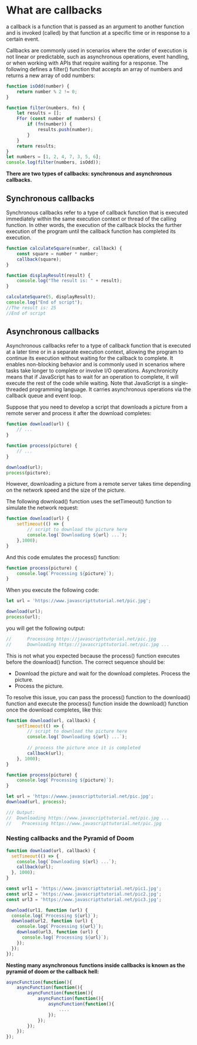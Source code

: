 # What are callbacks
a callback is a function that is passed as an argument to another function and is invoked (called) by that function at a specific time or in response to a certain event. 

Callbacks are commonly used in scenarios where the order of execution is not linear or predictable, such as asynchronous operations, event handling, or when working with APIs that require waiting for a response.
The following defines a filter() function that accepts an array of numbers and returns a new array of odd numbers:
```javascript
function isOdd(number) {
    return number % 2 != 0;
}

function filter(numbers, fn) {
    let results = [];
    Ffor (const number of numbers) {
        if (fn(number)) {
            results.push(number);
        }
    }
    return results;
}
let numbers = [1, 2, 4, 7, 3, 5, 6];
console.log(filter(numbers, isOdd));
```
**There are two types of callbacks: synchronous and asynchronous callbacks.**

## Synchronous callbacks
Synchronous callbacks refer to a type of callback function that is executed immediately within the same execution context or thread of the calling function. In other words, the execution of the callback blocks the further execution of the program until the callback function has completed its execution.


```javascript
function calculateSquare(number, callback) {
    const square = number * number;
    callback(square);
}

function displayResult(result) {
    console.log("The result is: " + result);
}

calculateSquare(5, displayResult);
console.log("End of script");
//The result is: 25
//End of script

```
## Asynchronous callbacks
Asynchronous callbacks refer to a type of callback function that is executed at a later time or in a separate execution context, allowing the program to continue its execution without waiting for the callback to complete. It enables non-blocking behavior and is commonly used in scenarios where tasks take longer to complete or involve I/O operations.
Asynchronicity means that if JavaScript has to wait for an operation to complete, it will execute the rest of the code while waiting.
Note that JavaScript is a single-threaded programming language. It carries asynchronous operations via the callback queue and event loop.

Suppose that you need to develop a script that downloads a picture from a remote server and process it after the download completes:

```javascript
function download(url) {
    // ...
}

function process(picture) {
    // ...
}

download(url);
process(picture);
```
However, downloading a picture from a remote server takes time depending on the network speed and the size of the picture.

The following download() function uses the setTimeout() function to simulate the network request:
```javascript
function download(url) {
    setTimeout(() => {
        // script to download the picture here
        console.log(`Downloading ${url} ...`);
    },1000);
}
```
And this code emulates the process() function:

```javascript
function process(picture) {
    console.log(`Processing ${picture}`);
}
```
When you execute the following code:
```javascript
let url = 'https://www.javascripttutorial.net/pic.jpg';

download(url);
process(url);
```
you will get the following output:
```javascript
//      Processing https://javascripttutorial.net/pic.jpg
//      Downloading https://javascripttutorial.net/pic.jpg ...
```
This is not what you expected because the process() function executes before the download() function. The correct sequence should be:
* Download the picture and wait for the download completes.
Process the picture.
* Process the picture.



To resolve this issue, you can pass the process() function to the download() function and execute the process() function inside the download() function once the download completes, like this:

```javascript
function download(url, callback) {
    setTimeout(() => {
        // script to download the picture here
        console.log(`Downloading ${url} ...`);
        
        // process the picture once it is completed
        callback(url);
    }, 1000);
}

function process(picture) {
    console.log(`Processing ${picture}`);
}

let url = 'https://wwww.javascripttutorial.net/pic.jpg';
download(url, process);

/// Output:
//  Downloading https://www.javascripttutorial.net/pic.jpg ...
//    Processing https://www.javascripttutorial.net/pic.jpg
```

### Nesting callbacks and the Pyramid of Doom
```javascript
function download(url, callback) {
  setTimeout(() => {
    console.log(`Downloading ${url} ...`);
    callback(url);
  }, 1000);
}

const url1 = 'https://www.javascripttutorial.net/pic1.jpg';
const url2 = 'https://www.javascripttutorial.net/pic2.jpg';
const url3 = 'https://www.javascripttutorial.net/pic3.jpg';

download(url1, function (url) {
  console.log(`Processing ${url}`);
  download(url2, function (url) {
    console.log(`Processing ${url}`);
    download(url3, function (url) {
      console.log(`Processing ${url}`);
    });
  });
});

```

**Nesting many asynchronous functions inside callbacks is known as the pyramid of doom or the callback hell:**

```javascript
asyncFunction(function(){
    asyncFunction(function(){
        asyncFunction(function(){
            asyncFunction(function(){
                asyncFunction(function(){
                    ....
                });
            });
        });
    });
});

```
